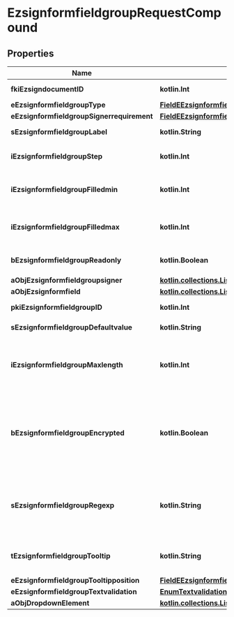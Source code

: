
# EzsignformfieldgroupRequestCompound

## Properties
Name | Type | Description | Notes
------------ | ------------- | ------------- | -------------
**fkiEzsigndocumentID** | **kotlin.Int** | The unique ID of the Ezsigndocument | 
**eEzsignformfieldgroupType** | [**FieldEEzsignformfieldgroupType**](FieldEEzsignformfieldgroupType.md) |  | 
**eEzsignformfieldgroupSignerrequirement** | [**FieldEEzsignformfieldgroupSignerrequirement**](FieldEEzsignformfieldgroupSignerrequirement.md) |  | 
**sEzsignformfieldgroupLabel** | **kotlin.String** | The Label for the Ezsignformfieldgroup | 
**iEzsignformfieldgroupStep** | **kotlin.Int** | The step when the Ezsignsigner will be invited to fill the form fields | 
**iEzsignformfieldgroupFilledmin** | **kotlin.Int** | The minimum number of Ezsignformfield that must be filled in the Ezsignformfieldgroup | 
**iEzsignformfieldgroupFilledmax** | **kotlin.Int** | The maximum number of Ezsignformfield that must be filled in the Ezsignformfieldgroup | 
**bEzsignformfieldgroupReadonly** | **kotlin.Boolean** | Whether the Ezsignformfieldgroup is read only or not. | 
**aObjEzsignformfieldgroupsigner** | [**kotlin.collections.List&lt;EzsignformfieldgroupsignerRequestCompound&gt;**](EzsignformfieldgroupsignerRequestCompound.md) |  | 
**aObjEzsignformfield** | [**kotlin.collections.List&lt;EzsignformfieldRequestCompound&gt;**](EzsignformfieldRequestCompound.md) |  | 
**pkiEzsignformfieldgroupID** | **kotlin.Int** | The unique ID of the Ezsignformfieldgroup |  [optional]
**sEzsignformfieldgroupDefaultvalue** | **kotlin.String** | The default value for the Ezsignformfieldgroup |  [optional]
**iEzsignformfieldgroupMaxlength** | **kotlin.Int** | The maximum length for the value in the Ezsignformfieldgroup  This can only be set if eEzsignformfieldgroupType is **Text** or **Textarea** |  [optional]
**bEzsignformfieldgroupEncrypted** | **kotlin.Boolean** | Whether the Ezsignformfieldgroup is encrypted in the database or not. Encrypted values are not displayed on the Ezsigndocument. This can only be set if eEzsignformfieldgroupType is **Text** or **Textarea** |  [optional]
**sEzsignformfieldgroupRegexp** | **kotlin.String** | A regular expression to indicate what values are acceptable for the Ezsignformfieldgroup.  This can only be set if eEzsignformfieldgroupType is **Text** or **Textarea** |  [optional]
**tEzsignformfieldgroupTooltip** | **kotlin.String** | A tooltip that will be presented to Ezsignsigner about the Ezsignformfieldgroup |  [optional]
**eEzsignformfieldgroupTooltipposition** | [**FieldEEzsignformfieldgroupTooltipposition**](FieldEEzsignformfieldgroupTooltipposition.md) |  |  [optional]
**eEzsignformfieldgroupTextvalidation** | [**EnumTextvalidation**](EnumTextvalidation.md) |  |  [optional]
**aObjDropdownElement** | [**kotlin.collections.List&lt;CustomDropdownElementRequestCompound&gt;**](CustomDropdownElementRequestCompound.md) |  |  [optional]



